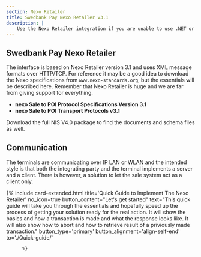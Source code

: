 ```yaml
---
section: Nexo Retailer
title: Swedbank Pay Nexo Retailer v3.1
description: |
    Use the Nexo Retailer integration if you are unable to use .NET or Java SDK. This interface requires a greater effort for both users and Swedbank Pay.
---
```


## Swedbank Pay Nexo Retailer

The interface is based on Nexo Retailer version 3.1 and uses XML message formats over HTTP/TCP.
For reference it may be a good idea to download the Nexo specifications from `www.nexo-standards.org`, but the essentials will be described here.
Remember that Nexo Retailer is huge and we are far from giving support for everything.

*   **nexo Sale to POI Protocol Specifications Version 3.1**
*   **nexo Sale to POI Transport Protocols v3.1**

Download the full NIS V4.0 package to find the documents and schema files as well.

## Communication

The terminals are communicating over IP LAN or WLAN and the intended style is
that both the integrating party and the terminal implements a server and a client.
There is however, a solution to let the sale system act as a client only.

{% include card-extended.html
          title='Quick Guide to Implement The Nexo Retailer'
          no_icon=true
          button_content="Let's get started"
          text="This quick guide will take you through the essentials and hopefully speed up the process of getting your solution ready for the real action. It will show the basics and how a transaction is made and what the response looks like. It will also show how to abort and how to retrieve result of a priviously made transaction."
          button_type='primary'
          button_alignment='align-self-end'
          to='./Quick-guide/'

          %}
